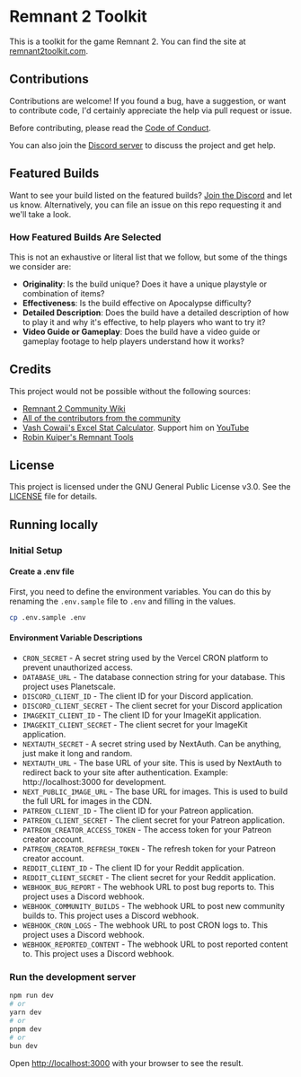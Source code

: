 # Remnant 2 Toolkit

This is a toolkit for the game Remnant 2. You can find the site at [remnant2toolkit.com](https://remnant2toolkit.com).

## Contributions

Contributions are welcome! If you found a bug, have a suggestion, or want to contribute code, I'd certainly appreciate the help via pull request or issue.

Before contributing, please read the [Code of Conduct](CODE_OF_CONDUCT.md).

You can also join the [Discord server](https://discord.gg/kgVaU3zAQ7) to discuss the project and get help.

## Featured Builds

Want to see your build listed on the featured builds? [Join the Discord](https://discord.gg/kgVaU3zAQ7) and let us know. Alternatively, you can file an issue on this repo requesting it and we'll take a look.

### How Featured Builds Are Selected

This is not an exhaustive or literal list that we follow, but some of the things we consider are:

- **Originality**: Is the build unique? Does it have a unique playstyle or combination of items?
- **Effectiveness**: Is the build effective on Apocalypse difficulty?
- **Detailed Description**: Does the build have a detailed description of how to play it and why it's effective, to help players who want to try it?
- **Video Guide or Gameplay**: Does the build have a video guide or gameplay footage to help players understand how it works?

## Credits

This project would not be possible without the following sources:

- [Remnant 2 Community Wiki](https://remnant.wiki)
- [All of the contributors from the community](CONTRIBUTORS.md)
- [Vash Cowaii's Excel Stat Calculator](https://docs.google.com/spreadsheets/d/1I7vkh50KWJZSxNy4FqxvniFWBstJQEMtpwtxQ3ByoPw/edit?pli=1). Support him on [YouTube](https://www.youtube.com/@VashCowaii)
- [Robin Kuiper's Remnant Tools](https://remnant.rkuiper.nl/)

## License

This project is licensed under the GNU General Public License v3.0. See the [LICENSE](LICENSE.md) file for details.

## Running locally

### Initial Setup

#### Create a .env file

First, you need to define the environment variables. You can do this by renaming the `.env.sample` file to `.env`
and filling in the values.

```bash
cp .env.sample .env
```

#### Environment Variable Descriptions

- `CRON_SECRET` - A secret string used by the Vercel CRON platform to prevent unauthorized access.
- `DATABASE_URL` - The database connection string for your database. This project uses Planetscale.
- `DISCORD_CLIENT_ID` - The client ID for your Discord application.
- `DISCORD_CLIENT_SECRET` - The client secret for your Discord application
- `IMAGEKIT_CLIENT_ID` - The client ID for your ImageKit application.
- `IMAGEKIT_CLIENT_SECRET` - The client secret for your ImageKit application.
- `NEXTAUTH_SECRET` - A secret string used by NextAuth. Can be anything, just make it long and random.
- `NEXTAUTH_URL` - The base URL of your site. This is used by NextAuth to redirect back to your site after authentication. Example: http://localhost:3000 for development.
- `NEXT_PUBLIC_IMAGE_URL` - The base URL for images. This is used to build the full URL for images in the CDN.
- `PATREON_CLIENT_ID` - The client ID for your Patreon application.
- `PATREON_CLIENT_SECRET` - The client secret for your Patreon application.
- `PATREON_CREATOR_ACCESS_TOKEN` - The access token for your Patreon creator account.
- `PATREON_CREATOR_REFRESH_TOKEN` - The refresh token for your Patreon creator account.
- `REDDIT_CLIENT_ID` - The client ID for your Reddit application.
- `REDDIT_CLIENT_SECRET` - The client secret for your Reddit application.
- `WEBHOOK_BUG_REPORT` - The webhook URL to post bug reports to. This project uses a Discord webhook.
- `WEBHOOK_COMMUNITY_BUILDS` - The webhook URL to post new community builds to. This project uses a Discord webhook.
- `WEBHOOK_CRON_LOGS` - The webhook URL to post CRON logs to. This project uses a Discord webhook.
- `WEBHOOK_REPORTED_CONTENT` - The webhook URL to post reported content to. This project uses a Discord webhook.

### Run the development server

```bash
npm run dev
# or
yarn dev
# or
pnpm dev
# or
bun dev
```

Open [http://localhost:3000](http://localhost:3000) with your browser to see the result.
